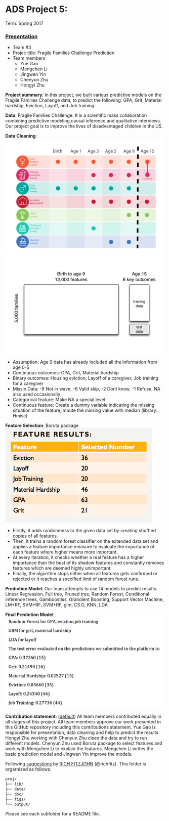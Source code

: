 # ADS Project 5: 

Term: Spring 2017
### [Presentation](https://github.com/TZstatsADS/Spr2017-proj5-grp3/blob/master/doc/presentation.pdf)

+ Team #3
+ Projec title: Fragile Families Challenge Prediction
+ Team members
	+ Yue Gao
	+ Mengchen Li
	+ Jingwen Yin
	+ Chenyun Zhu
	+ Hongyi Zhu
	
	
**Project summary**: In this project, we built various predictive models on the Fragile Families Challenge data, to predict the following: GPA, Grit, Material hardship, Eviction, Layoff, and Job training.


**Data**: Fragile Families Challenge. It is a scientific mass collaboration combining predictive modeling,causal inference and qualitative interviews. Our project goal is to improve the lives of disadvantaged children in the US.


**Data Cleaning**:
![alt tag](https://github.com/TZstatsADS/Spr2017-proj5-grp3/blob/master/figs/140.pic.jpg)
![alt tag](https://github.com/TZstatsADS/Spr2017-proj5-grp3/blob/master/figs/160.pic.jpg)


+ Assumption: Age 9 data has already included all the information from age 0-5
+ Continuous outcomes: GPA, Grit, Material hardship
+ Binary outcomes: Housing eviction, Layoff of a caregiver, Job training for a caregiver 
+ Missin Data: -9 Not in wave, -6 Valid skip, -2 Dont know, -1 Refuse, NA also used occasionally 
+ Categorical feature: Make NA a special level
+ Continuous feature: Create a dummy variable indicating the missing situation of the feature,Impute the missing value with median (library: Hmisc)



**Feature Selection**: Boruta package
![alt tag](https://github.com/TZstatsADS/Spr2017-proj5-grp3/blob/master/figs/feature%20selection.png)


+ Firstly, it adds randomness to the given data set by creating shuffled copies of all features.
+ Then, it trains a random forest classifier on the extended data set and applies a feature importance measure to evaluate the importance of each feature where higher means more important.
+ At every iteration, it checks whether a real feature has a higher importance than the best of its shadow features and constantly removes features which are deemed highly unimportant.
+ Finally, the algorithm stops either when all features gets confirmed or rejected or it reaches a specified limit of random forest runs.



**Prediction Model**:
Our team attempts to use 14 models to predict results.
Linear Regression, Full tree, Pruned tree, Random Forest, Conditional inference trees, Gamboostlss, Grandient Boosting, Support Vector Machine, LM+RF, SVM+RF, SVM+RF, glm, CS.O, KNN, LDA



**Final Prediction Model**:
![alt tag](https://github.com/TZstatsADS/Spr2017-proj5-grp3/blob/master/figs/prediction%20error.png)

	
**Contribution statement**: ([default](doc/a_note_on_contributions.md)) All team members contributed equally in all stages of this project. All team members approve our work presented in this GitHub repository including this contributions statement. Yue Gao is responsible for presentation, data cleaning and help to predict the results. Hongyi Zhu working with Chenyun Zhu clean the data and try to run different models. Chenyun Zhu used Boruta package to select features and work with Mengchen Li to explain the features. Mengchen Li writes the basic prediction model and Jingwen Yin improve the models.

Following [suggestions](http://nicercode.github.io/blog/2013-04-05-projects/) by [RICH FITZJOHN](http://nicercode.github.io/about/#Team) (@richfitz). This folder is orgarnized as follows.

```
proj/
├── lib/
├── data/
├── doc/
├── figs/
└── output/
```

Please see each subfolder for a README file.
